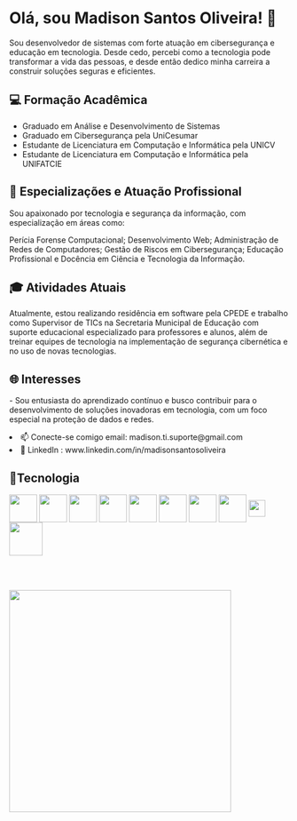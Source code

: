 <div>
<h1> Olá, sou Madison Santos Oliveira! 👋</h1>
 <p>            
Sou desenvolvedor de sistemas com forte atuação em cibersegurança e educação em tecnologia. Desde cedo, percebi como a tecnologia pode transformar a vida das pessoas, e desde então dedico minha carreira a construir soluções seguras e eficientes.
 </p>
<h2>💻 Formação Acadêmica</h2>
 
<ul> 
<li> Graduado em Análise e Desenvolvimento de Sistemas </li>  
<li>  Graduado em Cibersegurança  pela UniCesumar  </li>  
<li> Estudante de Licenciatura em Computação e Informática pela UNICV </li>
<li>  Estudante de Licenciatura em Computação e Informática pela UNIFATCIE </li>
</ul>
</div>

<h2>🔐 Especializações e Atuação Profissional</h2>
<p>  Sou apaixonado por tecnologia e segurança da informação, com especialização em áreas como: </p>
<p>  Perícia Forense Computacional; Desenvolvimento Web; Administração de Redes de Computadores; Gestão de Riscos em Cibersegurança; Educação Profissional e Docência em Ciência e Tecnologia da Informação.</p>

<h2>🎓 Atividades Atuais</h2>
<p>     Atualmente, estou realizando residência em software pela CPEDE e trabalho como Supervisor de TICs na Secretaria Municipal de Educação com suporte educacional especializado para professores e alunos, além de treinar equipes de tecnologia na implementação de segurança cibernética e no uso de novas tecnologias.</p>
<h2> 🌐 Interesses </h2>
<p>- Sou entusiasta do aprendizado contínuo e busco contribuir para o desenvolvimento de soluções inovadoras em tecnologia, com um foco especial na proteção de dados e redes.</p> 
<div >
<li>📫 Conecte-se comigo email: madison.ti.suporte@gmail.com</li> <li>💼 LinkedIn : www.linkedin.com/in/madisonsantosoliveira</li>
 </div>

 <h2>🥷Tecnologia</h2>
  <div>
 <a> 
  <img align="center" src="https://github.com/user-attachments/assets/1587267a-da9f-4fbb-a2fd-daf5b8099114"width="50px"> 
            </a>
  <a> 
  <img align="center" src="https://github.com/user-attachments/assets/9729b044-712e-4f5a-a016-3158673b36ea" width="50px"> 
               </a>
   <a> 
     <img align="center" src="https://github.com/user-attachments/assets/f86002c5-2d82-427e-a330-b16579de8c14"width="50px">
                      </a>
   <a> 
     <img align="center" src="https://github.com/user-attachments/assets/d31ccf4f-9457-4451-bd07-301b9ebcf65e"width="50px"> 
                        </a>
   <a> 
     <img align="center" src="https://github.com/user-attachments/assets/7f380990-0a5e-436d-bf1f-0b9a7a99ad69  "width="50px">
                                 </a>
   <a> 
    <img align="center" src="https://github.com/user-attachments/assets/8193483f-a045-41f4-9403-18205450691c"width="50px"> 
                                              </a>
   <a> 
    <img align="center" src="https://github.com/user-attachments/assets/d5cd87e6-9c4a-4201-b606-39949b24bea7"width="50px">
                                                              </a>
   <a> 
     <img align="center" src="https://github.com/user-attachments/assets/c418642e-8582-4a54-8185-832ceb5bb866"width="50px"> 
                                                                    </a>

   <a> 
   <img align="center" src="https://github.com/user-attachments/assets/869f748e-103b-4a6b-a3d3-933fc193b5f4"width="30px">  
                                                                                       </a>   
                                                                                       <a> 
   <img align="center" src="https://github.com/user-attachments/assets/d25ef66a-f5f5-4124-8adf-59ea83503eb6"width="60px">  
                                                                                       </a>   
  
  </div>
  
 <br>  </br>
 
 <div>
  <img align="center" src="https://github-readme-stats.vercel.app/api?username=madisonti&show_icons=true&theme=radical"width="400px">  
   </div> 


